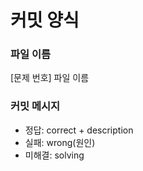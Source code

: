# 커밋 양식
### 파일 이름
[문제 번호] 파일 이름

### 커밋 메시지
+ 정답: correct + description
+ 실패: wrong(원인)
+ 미해결: solving
